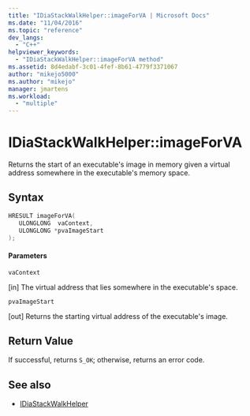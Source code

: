 ```yaml
---
title: "IDiaStackWalkHelper::imageForVA | Microsoft Docs"
ms.date: "11/04/2016"
ms.topic: "reference"
dev_langs:
  - "C++"
helpviewer_keywords:
  - "IDiaStackWalkHelper::imageForVA method"
ms.assetid: 8d4edabf-3c01-4fef-8b61-4779f3371067
author: "mikejo5000"
ms.author: "mikejo"
manager: jmartens
ms.workload:
  - "multiple"
---
```

# IDiaStackWalkHelper::imageForVA
Returns the start of an executable's image in memory given a virtual address somewhere in the executable's memory space.

## Syntax

```C++
HRESULT imageForVA(
   ULONGLONG  vaContext,
   ULONGLONG *pvaImageStart
);
```

#### Parameters
 `vaContext`

[in] The virtual address that lies somewhere in the executable's space.

 `pvaImageStart`

[out] Returns the starting virtual address of the executable's image.

## Return Value
 If successful, returns `S_OK`; otherwise, returns an error code.

## See also
- [IDiaStackWalkHelper](../../debugger/debug-interface-access/idiastackwalkhelper.md)